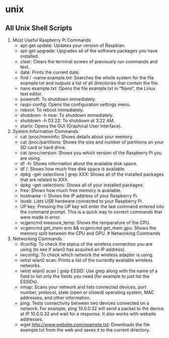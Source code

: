 # unix
## All Unix Shell Scripts
1. Most Useful Raspberry Pi Commands
   * apt-get update: Updates your version of Raspbian.
   * apt-get upgrade: Upgrades all of the software packages you have installed.
   * clear: Clears the terminal screen of previously run commands and text.
   * date: Prints the current date.
   * find / -name example.txt: Searches the whole system for the file example.txt and outputs a list of all directories that contain the file.
   * nano example.txt: Opens the file example.txt in “Nano”, the Linux text editor.
   * poweroff: To shutdown immediately.
   * raspi-config: Opens the configuration settings menu.
   * reboot: To reboot immediately.
   * shutdown -h now: To shutdown immediately.
   * shutdown -h 03:22: To shutdown at 3:22 AM.
   * startx: Opens the GUI (Graphical User Interface). 
2. System Information Commands
   * cat /proc/meminfo: Shows details about your memory.
   * cat /proc/partitions: Shows the size and number of partitions on your SD card or hard drive.
   * cat /proc/version: Shows you which version of the Raspberry Pi you are using.
   * df -h: Shows information about the available disk space.
   * df /: Shows how much free disk space is available.
   * dpkg –get-selections | grep XXX: Shows all of the installed packages that are related to XXX.
   * dpkg –get-selections: Shows all of your installed packages.
   * free: Shows how much free memory is available.
   * hostname -I: Shows the IP address of your Raspberry Pi.
   * lsusb: Lists USB hardware connected to your Raspberry Pi.
   * UP key: Pressing the UP key will enter the last command entered into the command prompt. This is a quick way to correct commands that were made in error.
   * vcgencmd measure_temp: Shows the temperature of the CPU.
   * vcgencmd get_mem arm && vcgencmd get_mem gpu: Shows the memory split between the CPU and GPU. # Networking Commands
3. Networking Commands
   * ifconfig: To check the status of the wireless connection you are using  (to see if wlan0 has acquired an IP address).
   * iwconfig: To check which network the wireless adapter is using.
   * iwlist wlan0 scan: Prints a list of the currently available wireless networks.
   * iwlist wlan0 scan | grep ESSID: Use grep along with the name of a field to list only the fields you need (for example to just list the ESSIDs).
   * nmap: Scans your network and lists connected devices, port number, protocol, state (open or closed) operating system, MAC addresses, and other information.
   * ping: Tests connectivity between two devices connected on a network. For example, ping 10.0.0.32 will send a packet to the device at IP 10.0.0.32 and wait for a response. It also works with website addresses.
   * wget http://www.website.com/example.txt: Downloads the file example.txt from the web and saves it to the current directory.
   
